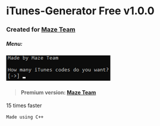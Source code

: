 # iTunes-Generator Free v1.0.0
### Created for [Maze Team](https://discord.gg/mxz4JNBEPp)
##### Menu:
![menu](https://github.com/tymus123/iTunes-Generator/blob/main/menu.png)

> #### Premium version: [Maze Team](https://discord.gg/mxz4JNBEPp)
15 times faster
```
Made using C++
```
